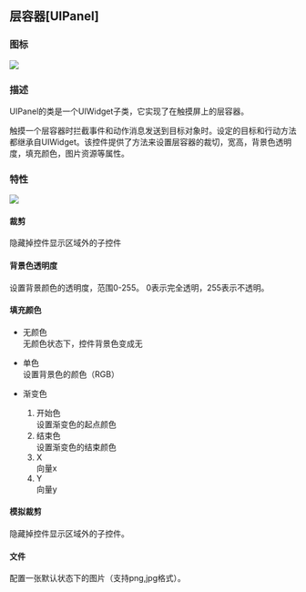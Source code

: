 ## 层容器[UIPanel]

### 图标

![](img/3-3-9-img-01.png)

### 描述

UIPanel的类是一个UIWidget子类，它实现了在触摸屏上的层容器。

触摸一个层容器时拦截事件和动作消息发送到目标对象时。设定的目标和行动方法都继承自UIWidget。该控件提供了方法来设置层容器的裁切，宽高，背景色透明度，填充颜色，图片资源等属性。

### 特性

![](img/3-3-9-img-02.png)
 
#### 裁剪

隐藏掉控件显示区域外的子控件


#### 背景色透明度

设置背景颜色的透明度，范围0-255。 0表示完全透明，255表示不透明。

#### 填充颜色


- 无颜色    
无颜色状态下，控件背景色变成无
- 单色   
设置背景色的颜色（RGB）
- 渐变色   

	1.  开始色  
	设置渐变色的起点颜色
	2.  结束色  
	设置渐变色的结束颜色
	3.  X  
	向量x
	4.  Y  
	向量y

#### 模拟裁剪

隐藏掉控件显示区域外的子控件。


#### 文件

配置一张默认状态下的图片（支持png,jpg格式）。